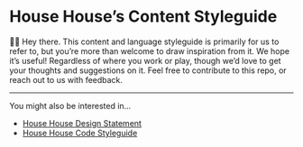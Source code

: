 # House House’s Content Styleguide

👋🏼  Hey there. This content and language styleguide is primarily for us to refer to, but you’re more than welcome to draw inspiration from it. We hope it’s useful! Regardless of where you work or play, though we’d love to get your thoughts and suggestions on it. Feel free to contribute to this repo, or reach out to us with feedback.

***

You might also be interested in…

- [House House Design Statement](https://github.com/househouse/design-statement)
- [House House Code Styleguide](https://github.com/househouse/code-styleguide)
